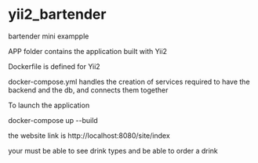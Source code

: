 # yii2_bartender
bartender mini exampple


APP folder contains the application built with Yii2

Dockerfile is defined for Yii2 

docker-compose.yml handles the creation of services required to have the backend and the db, and connects them together

To launch the application

docker-compose up --build  

the website link is http://localhost:8080/site/index

your must be able to see drink types and be able to order a drink





